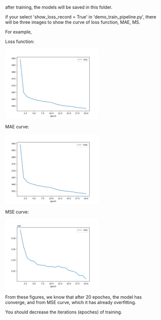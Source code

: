 after training, the models will be saved in this folder.

if your select 'show_loss_record = True' in 'demo_train_pipeline.py', there will be three images to show the curve of loss function, MAE, MS.

For example,

Loss function:

<img src="example/loss.png" alt="Example Loss function" width="300" >

MAE curve:

<img src="example/mae.png" alt="Example MAE curve" width="300" >

MSE curve:

<img src="example/mse.png" alt="Example MSE curve" width="300" >

From these figures, we know that after 20 epoches, the model has converge, and from MSE curve, which it has already overfitting.

You should decrease the iterations (epoches) of training.
